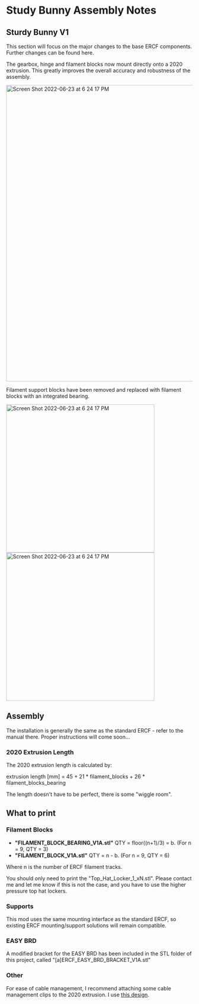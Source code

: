 # Study Bunny Assembly Notes

## Sturdy Bunny V1

This section will focus on the major changes to the base ERCF components. Further changes can be found here.

The gearbox, hinge and filament blocks now mount directly onto a 2020 extrusion. This greatly improves the overall accuracy and robustness of the assembly.

<img width="800" alt="Screen Shot 2022-06-23 at 6 24 17 PM" src="https://user-images.githubusercontent.com/12782053/226225720-cfacdb08-269f-4be1-810b-a93ab9154093.png">

Filament support blocks have been removed and replaced with filament blocks with an integrated bearing.

<img height="400" alt="Screen Shot 2022-06-23 at 6 24 17 PM" src="https://user-images.githubusercontent.com/12782053/226225330-064feb2d-c447-4527-8a9c-337875b22342.png"> <img height="400" alt="Screen Shot 2022-06-23 at 6 24 17 PM" src="https://user-images.githubusercontent.com/12782053/226225318-3eb1578d-2ed4-42f6-931a-641c32d659ee.png">

## Assembly

The installation is generally the same as the standard ERCF - refer to the manual there. Proper instructions will come soon...

### 2020 Extrusion Length

The 2020 extrusion length is calculated by:

extrusion length [mm] = 45 + 21 * filament_blocks + 26 * filament_blocks_bearing

The length doesn't have to be perfect, there is some "wiggle room".

## What to print

### Filament Blocks

- **"FILAMENT_BLOCK_BEARING_V1A.stl"** QTY = floor((n+1)/3) = b. (For n = 9, QTY = 3)
- **"FILAMENT_BLOCK_V1A.stl"** QTY = n - b. (For n = 9, QTY = 6)

Where n is the number of ERCF filament tracks.

You should only need to print the "Top_Hat_Locker_1_xN.stl". Please contact me and let me know if this is not the case, and you have to use the higher pressure top hat lockers.

### Supports

This mod uses the same mounting interface as the standard ERCF, so existing ERCF mounting/support solutions will remain compatible.

### EASY BRD

A modified bracket for the EASY BRD has been included in the STL folder of this project, called "[a]ERCF_EASY_BRD_BRACKET_V1A.stl"

### Other

For ease of cable management, I recommend attaching some cable management clips to the 2020 extrusion. I use [this design](https://www.printables.com/model/6593-2020-extrusion-zip-tie-clip).

